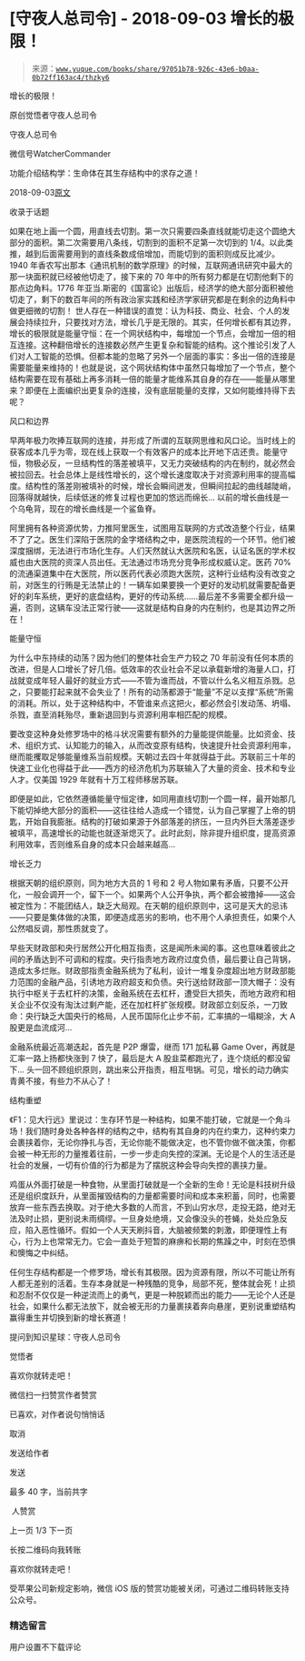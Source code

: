 # [守夜人总司令] - 2018-09-03 增长的极限！

> 来源：[`www.yuque.com/books/share/97051b78-926c-43e6-b0aa-0b72ff163ac4/thzky6`](https://www.yuque.com/books/share/97051b78-926c-43e6-b0aa-0b72ff163ac4/thzky6)



增长的极限！ 

原创觉悟者守夜人总司令 

守夜人总司令 

微信号WatcherCommander 

功能介绍结构学：生命体在其生存结构中的求存之道！ 

2018-09-03[原文](https://mp.weixin.qq.com/s?__biz=MzAxNDk1NjI2Mw==&mid=2247483881&idx=1&sn=1816ed3559ea622b8a8a51ce8cb106cf&chksm=9b8a2261acfdab774ef50ade9ed2164b6dc134661c3bad610a8cc95f48e497d7dcb10de60bba&scene=27#wechat_redirect&cpage=497) 

收录于话题 

如果在地上画一个圆，用直线去切割。第一次只需要四条直线就能切走这个圆绝大部分的面积。第二次需要用八条线，切割到的面积不足第一次切到的 1/4。以此类推，越到后面需要用到的直线条数成倍增加，而能切到的面积则成反比减少。1940 年香农写出那本《通讯机制的数学原理》的时候，互联网通讯研究中最大的那一块面积就已经被他切走了，接下来的 70 年中的所有努力都是在切割他剩下的那点边角料。1776 年亚当.斯密的《国富论》出版后，经济学的绝大部分面积被他切走了，剩下的数百年间的所有政治家实践和经济学家研究都是在剩余的边角料中做更细微的切割！ 世人存在一种错误的直觉：认为科技、商业、社会、个人的发展会持续拉升，只要找对方法，增长几乎是无限的。其实，任何增长都有其边界，增长的极限就是能量守恒：在一个网状结构中，每增加一个节点，会增加一倍的相互连接。这种翻倍增长的连接数必然产生更复杂和智能的结构。这个推论引发了人们对人工智能的恐惧。但都本能的忽略了另外一个层面的事实：多出一倍的连接是需要能量来维持的！也就是说，这个网状结构体中虽然只每增加了一个节点，整个结构需要在现有基础上再多消耗一倍的能量才能维系其自身的存在——能量从哪里来？即便在上面编织出更复杂的连接，没有底层能量的支撑，又如何能维持得下去呢？ 

风口和边界 

早两年极力吹捧互联网的连接，并形成了所谓的互联网思维和风口论。当时线上的获客成本几乎为零，现在线上获取一个有效客户的成本比开地下店还贵。能量守恒，物极必反，一旦结构性的落差被填平，又无力突破结构的内在制约，就必然会被拉回去。社会总体上是线性增长的，这个增长速度取决于对资源利用率的提高幅度。结构性的落差刚被填补的时候，增长会瞬间迸发，但瞬间拉起的曲线越陡峭，回落得就越快，后续低迷的修复过程也更加的悠远而绵长... 以前的增长曲线是一个乌龟背，现在的增长曲线是一个鲨鱼脊。 

阿里拥有各种资源优势，力推阿里医生，试图用互联网的方式改造整个行业，结果不了了之。医生们深陷于医院的金字塔结构之中，是医院流程的一个环节。他们被深度捆绑，无法进行市场化生存。人们天然就认大医院和名医，认证名医的学术权威也由大医院的资深人员出任。无法通过市场充分竞争形成权威认定。医药 70%的流通渠道集中在大医院，所以医药代表必须跑大医院，这种行业结构没有改变之前，对医生的行贿是无法禁止的！一辆车如果要换一个更好的发动机就需要配备更好的刹车系统，更好的底盘结构，更好的传动系统……最后差不多需要全都升级一遍，否则，这辆车没法正常行驶——这就是结构自身的内在制约，也是其边界之所在！ 

能量守恒 

为什么中东持续的动荡？因为他们的整体社会生产力较之 70 年前没有任何本质的改进，但是人口增长了好几倍。低效率的农业社会不足以承载新增的海量人口，打战就变成年轻人最好的就业方式——不管为谁而战，不管以什么名义相互杀戮。总之，只要能打起来就不会失业了！所有的动荡都源于“能量”不足以支撑“系统”所需的消耗。所以，处于这种结构中，不管谁来点这把火，都必然会引发动荡、坍塌、杀戮，直至消耗殆尽，重新退回到与资源利用率相匹配的规模。 

要改变这种身处修罗场中的格斗状况需要有额外的力量能提供能量。比如资金、技术、组织方式、认知能力的输入，从而改变原有结构，快速提升社会资源利用率，继而能攫取足够能量维系当前规模。天朝过去四十年就得益于此。苏联前三十年的快速工业化也得益于此——西方的经济危机为苏联输入了大量的资金、技术和专业人才。仅美国 1929 年就有十万工程师移居苏联。 

即便是如此，它依然遵循能量守恒定律，如同用直线切割一个圆一样，最开始那几下能切掉绝大部分的面积——这往往给人造成一个错觉，认为自己掌握了上帝的钥匙，开始自我膨胀。结构的打破如果源于外部落差的挤压，一旦内外巨大落差逐步被填平，高速增长的动能也就逐渐熄灭了。此时此刻，除非提升组织度，提高资源利用效率，否则维系自身的成本只会越来越高… 

增长乏力 

根据天朝的组织原则，同为地方大员的 1 号和 2 号人物如果有矛盾，只要不公开化，一般会调开一个，留下一个。如果两个人公开争执，两个都会被撸掉——这会被定性为：不能团结人，缺乏大局观。在天朝的组织原则中，这可是天大的忌讳——只要是集体做的决策，即便造成恶劣的影响，也不用个人承担责任，如果个人公然唱反调，那性质就变了。 

早些天财政部和央行居然公开化相互指责，这是闻所未闻的事。这也意味着彼此之间的矛盾达到不可调和的程度。央行指责地方政府过度负债，最后要让自己背锅，造成太多烂账。财政部指责金融系统为了私利，设计一堆复杂度超出地方财政部能力范围的金融产品，引诱地方政府超支和负债。央行送给财政部一顶大帽子：没有执行中枢关于去杠杆的决策，金融系统在去杠杆，遭受巨大损失，而地方政府和相关企业不仅没有淘汰过剩产能，还在加杠杆扩张规模。财政部立刻反杀，一刀致命：央行缺乏大国央行的格局，人民币国际化止步不前，汇率搞的一塌糊涂，大 A 股更是血流成河… 

金融系统最近高潮迭起，首先是 P2P 爆雷，继而 171 加私募 Game Over，再就是汇率一路上扬都快涨到 7 快了，最后是大 A 股韭菜都跑光了，连个烧纸的都没留下… 头一回不顾组织原则，跳出来公开指责，相互甩锅。可见，增长的动力确实青黄不接，有些力不从心了！ 

结构重塑 

《F1：见大行远》里说过：生存环节是一种结构，如果不能打破，它就是一个角斗场！我们随时身处各种各样的结构之中，结构有其自身的内在约束力，这种约束力会裹挟着你，无论你挣扎与否，无论你能不能做决定，也不管你做不做决策，你都会被一种无形的力量推着往前，一步一步走向失控的深渊。无论是个人的生活还是社会的发展，一切有价值的行为都是为了摆脱这种会导向失控的裹挟力量。 

鸡蛋从外面打破是一种食物，从里面打破就是一个全新的生命！无论是科技树升级还是组织度跃升，从里面摧毁结构的力量都需要时间和成本来积蓄，同时，也需要放弃一些东西去换取。对于绝大多数的人而言，不到山穷水尽，走投无路，绝对无法及时止损，更别说未雨绸缪。一旦身处绝境，又会像没头的苍蝇，处处应急反应，陷入恶性循环。假如一个人天天刷抖音，大脑被频繁的刺激，即便理性上有心，行为上也常常无力。它会一直处于短暂的麻痹和长期的焦躁之中，时刻在恐惧和懊悔之中纠结。 

任何生存结构都是一个修罗场，增长有其极限。因为资源有限，所以不可能让所有人都无差别的活着。生存本身就是一种残酷的竞争，局部不死，整体就会死！止损和忍耐不仅仅是一种逆流而上的勇气，更是一种脱颖而出的能力——无论个人还是社会，如果什么都无法放下，就会被无形的力量裹挟着奔向悬崖，更别说重塑结构赢得重生并切换到新的增长赛道！ 

提问到知识星球：守夜人总司令  



觉悟者 

喜欢你就转走吧！ 

微信扫一扫赞赏作者赞赏 

已喜欢，对作者说句悄悄话 

取消 

发送给作者 

发送 

最多 40 字，当前共字 

 人赞赏 

上一页 1/3 下一页 

长按二维码向我转账 

喜欢你就转走吧！ 

受苹果公司新规定影响，微信 iOS 版的赞赏功能被关闭，可通过二维码转账支持公众号。 

### 精选留言 

用户设置不下载评论